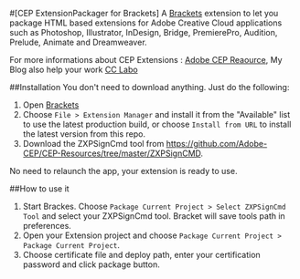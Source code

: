 #[CEP ExtensionPackager for Brackets]
A [Brackets](http://brackets.io/) extension to let you package HTML based extensions for Adobe Creative Cloud applications such as Photoshop, Illustrator, InDesign, Bridge, PremierePro, Audition, Prelude, Animate and Dreamweaver.

For more informations about CEP Extensions :
[Adobe CEP Reaource](https://github.com/Adobe-CEP), My Blog also help your work [CC Labo](https://ten5963.wordpress.com/)


##Installation
You don't need to download anything. Just do the following:

1. Open [Brackets](http://brackets.io/)
2. Choose `File > Extension Manager` and install it from the "Available" list to use the latest production build, or choose `Install from URL` to install the latest version from this repo.
3. Download the ZXPSignCmd tool from https://github.com/Adobe-CEP/CEP-Resources/tree/master/ZXPSignCMD.

No need to relaunch the app, your extension is ready to use.


##How to use it
1. Start Brackes. Choose `Package Current Project > Select ZXPSignCmd Tool` and select your ZXPSignCmd tool. Bracket will save tools path in preferences.
2. Open your Extension project and choose `Package Current Project > Package Current Project`.
3. Choose certificate file and deploy path, enter your certification password and click package button.
